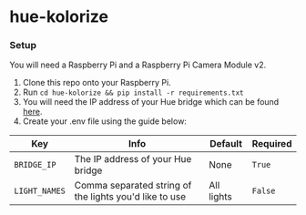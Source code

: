 # hue-kolorize

### Setup
You will need a Raspberry Pi and a Raspberry Pi Camera Module v2.

1. Clone this repo onto your Raspberry Pi.
1. Run `cd hue-kolorize && pip install -r requirements.txt`
1. You will need the IP address of your Hue bridge which can be found [here](https://www.meethue.com/api/nupnp).
1. Create your .env file using the guide below:

Key|Info|Default|Required
---|---|---|---
`BRIDGE_IP`|The IP address of your Hue bridge|None|`True`
`LIGHT_NAMES`| Comma separated string of the lights you'd like to use|All lights|`False`
